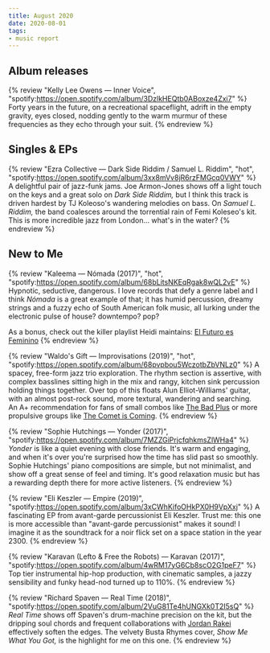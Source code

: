 ```yaml
---
title: August 2020
date: 2020-08-01
tags:
- music report
---
```



## Album releases

{% review "Kelly Lee Owens — Inner Voice",
  "spotify:https://open.spotify.com/album/3DzlkHEQtb0ABoxze4Zxi7"
%}
  Forty years in the future, on a recreational spaceflight, adrift in the empty gravity, eyes closed, nodding gently to the warm murmur of these frequencies as they echo through your suit.
{% endreview %}


## Singles & EPs

{% review "Ezra Collective — Dark Side Riddim / Samuel L. Riddim", "hot",
  "spotify:https://open.spotify.com/album/3xx8mVv8jR6rzFMGcq0VWY"
%}
  A delightful pair of jazz-funk jams. Joe Armon-Jones shows off a light touch on the keys and a great solo on _Dark Side Riddim,_ but I think this track is driven hardest by TJ Koleoso's wandering melodies on bass. On _Samuel L. Riddim,_ the band coalesces around the torrential rain of Femi Koleseo's kit. This is more incredible jazz from London... what's in the water?
{% endreview %}


## New to Me

{% review "Kaleema — Nómada (2017)", "hot",
  "spotify:https://open.spotify.com/album/68bLitsNKEqRgak8wQL2vE"
%}
  Hypnotic, seductive, dangerous. I love records that defy a genre label and I think _Nómada_ is a great example of that; it has humid percussion, dreamy strings and a fuzzy echo of South American folk music, all lurking under the electronic pulse of house? downtempo? pop?

  As a bonus, check out the killer playlist Heidi maintains: [El Futuro es Feminino](https://open.spotify.com/playlist/1PcY1pUnYhMjYknkTatxs2)
{% endreview %}

{% review "Waldo's Gift — Improvisations (2019)", "hot",
  "spotify:https://open.spotify.com/album/68pvpbou5WczotbZbVNLz0"
%}
  A spacey, free-form jazz trio exploration. The rhythm section is assertive, with complex basslines sitting high in the mix and rangy, kitchen sink percussion holding things together. Over top of this floats Alun Elliot-Williams' guitar, with an almost post-rock sound, more textural, wandering and searching. An A+ recommendation for fans of small combos like [The Bad Plus](https://open.spotify.com/artist/5qOfTfMzTj2dvvpWKzIFk6) or more propulsive groups like [The Comet is Coming](https://open.spotify.com/artist/0Z5FMozvx15nUSUA6a9kkU).
{% endreview %}

{% review "Sophie Hutchings — Yonder (2017)",
  "spotify:https://open.spotify.com/album/7MZZGiPrjcfqhkmsZlWHa4"
%}
  _Yonder_ is like a quiet evening with close friends. It's warm and engaging, and when it's over you're surprised how the time has slid past so smoothly. Sophie Hutchings' piano compositions are simple, but not minimalist, and show off a great sense of feel and timing. It's good relaxation music but has a rewarding depth there for more active listeners.
{% endreview %}

{% review "Eli Keszler — Empire (2019)",
  "spotify:https://open.spotify.com/album/3xCWhKifoOHkPX0H9VpXxj"
%}
  A fascinating EP from avant-garde percussionist Eli Keszler. Trust me: this one is more accessible than "avant-garde percussionist" makes it sound! I imagine it as the soundtrack for a noir flick set on a space station in the year 2300.
{% endreview %}

{% review "Karavan (Lefto & Free the Robots) — Karavan (2017)",
  "spotify:https://open.spotify.com/album/4wRM17yG6Cb8scO2G1peF7"
%}
  Top tier instrumental hip-hop production, with cinematic samples, a jazzy sensibility and funky head-nod turned up to 110%.
{% endreview %}

{% review "Richard Spaven — Real Time (2018)",
  "spotify:https://open.spotify.com/album/2VuG81Te4hUNGXk0T2I5sQ"
%}
  _Real Time_ shows off Spaven's drum-machine precision on the kit, but the dripping soul chords and frequent collaborations with [Jordan Rakei](https://open.spotify.com/artist/24icoQNJSEWNu3XvqKBR68) effectively soften the edges. The velvety Busta Rhymes cover, _Show Me What You Got,_ is the highlight for me on this one.
{% endreview %}
